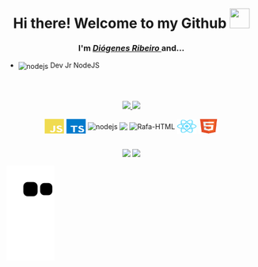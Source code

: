 <div>
   <h1 align="center">
     Hi there! Welcome to my Github
     <img src="https://cdn.jsdelivr.net/gh/devicons/devicon/icons/github/github-original.svg" height="40" width="40"/>
  </h1>
  
  <h3 align="center">I'm <a href="https://www.linkedin.com/in/diogenesriboliveira/"><i> Diógenes Ribeiro </i></a>  and... </h3>
</div>

 - <img align="center" alt="nodejs" height="20" width="20" src="https://cdn.worldvectorlogo.com/logos/nodejs-icon.svg">  Dev Jr NodeJS


<br><br>

<div align="center">
  <a href="https://github.com/diogenesOliver">
    <img height="150em" src="https://github-readme-stats.vercel.app/api?username=diogenesOliver&count_private=true&include_all_commits=true&show_icons=true&theme=dracula&hide_border=false&show_owner=true"/>
    <img height="150em" src="https://github-readme-stats.vercel.app/api/top-langs/?username=diogenesOliver&theme=dracula&hide_border=false&&layout=compact"/>
  </a>
</div>

<div align="center" valign="top"><br>
  <img align="center" alt="Js" height="30" width="40" src="https://raw.githubusercontent.com/devicons/devicon/master/icons/javascript/javascript-plain.svg">
  <img align="center" alt="Js" height="30" width="40" src="https://raw.githubusercontent.com/devicons/devicon/master/icons/typescript/typescript-plain.svg">
  <img align="center" alt="nodejs" height="30" width="40" src="https://cdn.worldvectorlogo.com/logos/nodejs-icon.svg">
  <img align="center" height="35" src="https://cdn.jsdelivr.net/gh/devicons/devicon/icons/mongodb/mongodb-original-wordmark.svg" />
  <img align="center" alt="Rafa-HTML" height="30" width="40" src="https://cdn.jsdelivr.net/gh/devicons/devicon/icons/sass/sass-original.svg">
  <img align="center" alt="React" height="30" width="40" src="https://raw.githubusercontent.com/devicons/devicon/master/icons/react/react-original.svg">
  <img align="center" alt="HTML" height="30" width="40" src="https://raw.githubusercontent.com/devicons/devicon/master/icons/html5/html5-original.svg">
</div><br>

<div align="center">
 
  <a href="https://www.instagram.com/diih__oliver/" target="_blank"><img src="https://img.shields.io/badge/-Instagram-%23E4405F?style=for-the-badge&logo=instagram&logoColor=white" target="_blank"></a>
  <a href="https://www.linkedin.com/in/diogenesriboliveira/" target="_blank"><img src="https://img.shields.io/badge/-LinkedIn-%230077B5?style=for-the-badge&logo=linkedin&logoColor=white" target="_blank"></a> 
</div>

![snake gif](https://github.com/diogenesOliver/diogenesOliver/blob/output/github-contribution-grid-snake.svg)
